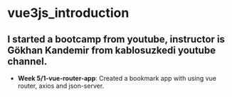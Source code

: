 # vue3js_introduction
## I started a bootcamp from youtube, instructor is Gökhan Kandemir from kablosuzkedi youtube channel.


- **Week 5/1-vue-router-app**: Created a bookmark app with using vue router, axios and json-server.